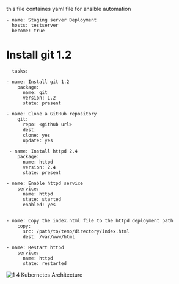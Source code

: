 this file containes yaml file for ansible automation 

    - name: Staging server Deployment
      hosts: testserver
      become: true
  # Install git 1.2
    
      tasks:
      
    - name: Install git 1.2
        package:
          name: git
          version: 1.2
          state: present
          
    - name: Clone a GitHub repository
        git:
          repo: <github url>
          dest: 
          clone: yes
          update: yes
          
     - name: Install httpd 2.4
        package:
          name: httpd
          version: 2.4
          state: present
  
    - name: Enable httpd service
        service:
          name: httpd
          state: started
          enabled: yes
  
      
    - name: Copy the index.html file to the httpd deployment path
        copy:
          src: /path/to/temp/directory/index.html
          dest: /var/www/html
  
    - name: Restart httpd
        service:
          name: httpd
          state: restarted

![1 4 Kubernetes Architecture](https://github.com/sanjeevkumar-sr/studies/assets/108890603/0256d651-b2a9-4ab3-a23f-763209dff93a)

